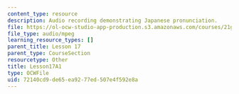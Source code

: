```yaml
---
content_type: resource
description: Audio recording demonstrating Japanese pronunciation.
file: https://ol-ocw-studio-app-production.s3.amazonaws.com/courses/21g-504-japanese-iv-spring-2009/72140cd9de65ea9277ed507e4f592e8a_Lesson17A1.mp3
file_type: audio/mpeg
learning_resource_types: []
parent_title: Lesson 17
parent_type: CourseSection
resourcetype: Other
title: Lesson17A1
type: OCWFile
uid: 72140cd9-de65-ea92-77ed-507e4f592e8a
---
```

